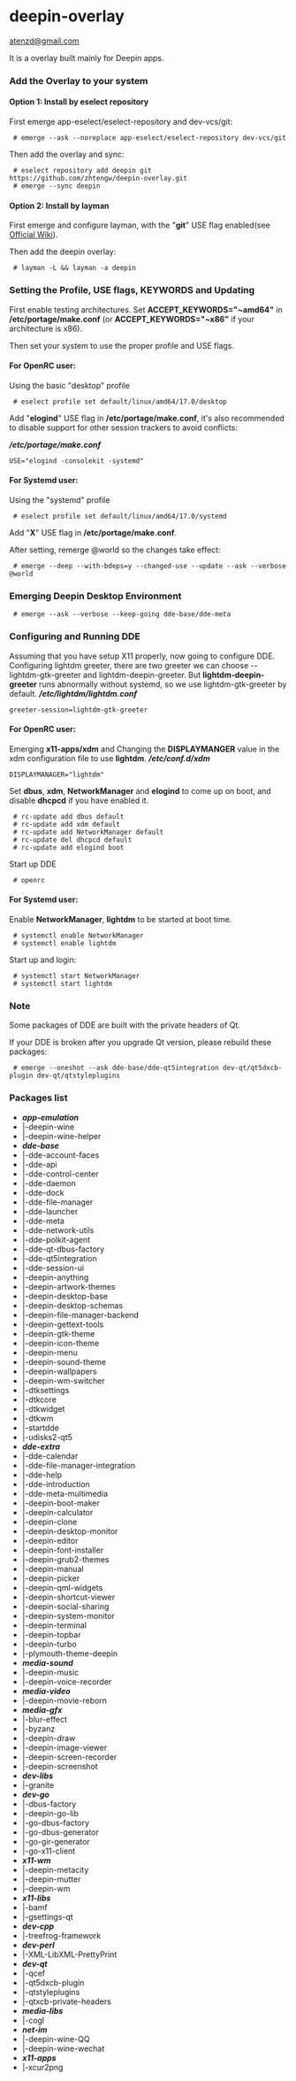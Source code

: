 # deepin-overlay

<atenzd@gmail.com>

It is a overlay built mainly for Deepin apps.
### Add the Overlay to your system
#### Option 1: Install by eselect repository
First emerge app-eselect/eselect-repository and dev-vcs/git:

     # emerge --ask --noreplace app-eselect/eselect-repository dev-vcs/git
     
Then add the overlay and sync:

     # eselect repository add deepin git https://github.com/zhtengw/deepin-overlay.git
     # emerge --sync deepin

#### Option 2: Install by layman
First emerge and configure layman, with the "**git**" USE flag enabled(see [Official Wiki](https://wiki.gentoo.org/wiki/Layman)).

Then add the deepin overlay:

     # layman -L && layman -a deepin

### Setting the Profile, USE flags, KEYWORDS and Updating
First enable testing architectures. 
Set **ACCEPT_KEYWORDS="~amd64"** in **/etc/portage/make.conf** (or **ACCEPT_KEYWORDS="~x86"** if your architecture is x86).

Then set your system to use the proper profile and USE flags.
#### For OpenRC user:
Using the basic "desktop" profile

     # eselect profile set default/linux/amd64/17.0/desktop
     
Add "**elogind**" USE flag in **/etc/portage/make.conf**, it's also recommended to disable support for other session trackers to avoid conflicts:

***/etc/portage/make.conf***
```
USE="elogind -consolekit -systemd"
```
#### For Systemd user:
Using the "systemd" profile

     # eselect profile set default/linux/amd64/17.0/systemd
     
Add "**X**" USE flag in **/etc/portage/make.conf**.

After setting, remerge @world so the changes take effect: 

     # emerge --deep --with-bdeps=y --changed-use --update --ask --verbose @world 

### Emerging Deepin Desktop Environment

     # emerge --ask --verbose --keep-going dde-base/dde-meta

### Configuring and Running DDE
Assuming that you have setup X11 properly, now going to configure DDE.
Configuring lightdm greeter, there are two greeter we can choose -- lightdm-gtk-greeter and lightdm-deepin-greeter. But **lightdm-deepin-greeter** runs abnormally without systemd, so we use lightdm-gtk-greeter by default.
***/etc/lightdm/lightdm.conf***
```
greeter-session=lightdm-gtk-greeter
```

#### For OpenRC user:
Emerging **x11-apps/xdm** and Changing the **DISPLAYMANGER** value in the xdm configuration file to use **lightdm**.
***/etc/conf.d/xdm***
```
DISPLAYMANAGER="lightdm"
```
Set **dbus**, **xdm**, **NetworkManager** and **elogind** to come up on boot, and disable **dhcpcd** if you have enabled it.
     
     # rc-update add dbus default 
     # rc-update add xdm default 
     # rc-update add NetworkManager default 
     # rc-update del dhcpcd default 
     # rc-update add elogind boot 

Start up DDE
     
     # openrc

#### For Systemd user:
Enable **NetworkManager**, **lightdm** to be started at boot time.
     
     # systemctl enable NetworkManager
     # systemctl enable lightdm

Start up and login:

     # systemctl start NetworkManager
     # systemctl start lightdm

### Note
Some packages of DDE are built with the private headers of Qt.

If your DDE is broken after you upgrade Qt version, please rebuild these packages:

     # emerge --oneshot --ask dde-base/dde-qt5integration dev-qt/qt5dxcb-plugin dev-qt/qtstyleplugins


### Packages list

* ***app-emulation***
* |-deepin-wine
* |-deepin-wine-helper
* ***dde-base***
* |-dde-account-faces
* |-dde-api
* |-dde-control-center
* |-dde-daemon
* |-dde-dock
* |-dde-file-manager
* |-dde-launcher
* |-dde-meta
* |-dde-network-utils
* |-dde-polkit-agent
* |-dde-qt-dbus-factory
* |-dde-qt5integration
* |-dde-session-ui
* |-deepin-anything
* |-deepin-artwork-themes
* |-deepin-desktop-base
* |-deepin-desktop-schemas
* |-deepin-file-manager-backend
* |-deepin-gettext-tools
* |-deepin-gtk-theme
* |-deepin-icon-theme
* |-deepin-menu
* |-deepin-sound-theme
* |-deepin-wallpapers
* |-deepin-wm-switcher
* |-dtksettings
* |-dtkcore
* |-dtkwidget
* |-dtkwm
* |-startdde
* |-udisks2-qt5
* ***dde-extra***
* |-dde-calendar
* |-dde-file-manager-integration
* |-dde-help
* |-dde-introduction
* |-dde-meta-multimedia
* |-deepin-boot-maker
* |-deepin-calculator
* |-deepin-clone
* |-deepin-desktop-monitor
* |-deepin-editor
* |-deepin-font-installer
* |-deepin-grub2-themes
* |-deepin-manual
* |-deepin-picker
* |-deepin-qml-widgets
* |-deepin-shortcut-viewer
* |-deepin-social-sharing
* |-deepin-system-monitor
* |-deepin-terminal
* |-deepin-topbar
* |-deepin-turbo
* |-plymouth-theme-deepin
* ***media-sound***
* |-deepin-music
* |-deepin-voice-recorder
* ***media-video***
* |-deepin-movie-reborn
* ***media-gfx***
* |-blur-effect
* |-byzanz
* |-deepin-draw
* |-deepin-image-viewer
* |-deepin-screen-recorder
* |-deepin-screenshot
* ***dev-libs***
* |-granite
* ***dev-go***
* |-dbus-factory
* |-deepin-go-lib
* |-go-dbus-factory
* |-go-dbus-generator
* |-go-gir-generator
* |-go-x11-client
* ***x11-wm***
* |-deepin-metacity
* |-deepin-mutter
* |-deepin-wm
* ***x11-libs***
* |-bamf
* |-gsettings-qt
* ***dev-cpp***
* |-treefrog-framework
* ***dev-perl***
* |-XML-LibXML-PrettyPrint
* ***dev-qt***
* |-qcef
* |-qt5dxcb-plugin
* |-qtstyleplugins
* |-qtxcb-private-headers
* ***media-libs***
* |-cogl
* ***net-im***
* |-deepin-wine-QQ
* |-deepin-wine-wechat
* ***x11-apps***
* |-xcur2png

